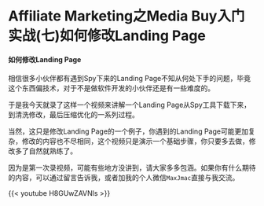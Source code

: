# Affiliate Marketing之Media Buy入门实战(七)如何修改Landing Page


#### 如何修改Landing Page

相信很多小伙伴都有遇到Spy下来的Landing Page不知从何处下手的问题，毕竟这个东西偏技术，对于不是做软件开发的小伙伴还是有一些难度的。

于是我今天就录了这样一个视频来讲解一个Landing Page从Spy工具下载下来，到清洗修改，最后压缩优化的一系列过程。

当然，这只是修改Landing Page的一个例子，你遇到的Landing Page可能更加复杂，修改的内容也不尽相同，这个视频只是演示一个基础步骤，你只要多去做，修改多了自然就熟练了。

因为是第一次录视频，可能有些地方没讲到，请大家多多包涵。如果你有什么期待的内容，可以通过留言告诉我，或者加我的个人微信`MaxJmac`直接与我交流。

{{< youtube H8GUwZAVNls >}}
